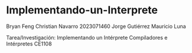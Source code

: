 # Implementando-un-Interprete
Bryan Feng
Christian Navarro 2023071460
Jorge Gutiérrez
Mauricio Luna

Tarea/Investigación: Implementando un Intérprete
Compiladores e Intérpretes CE1108
